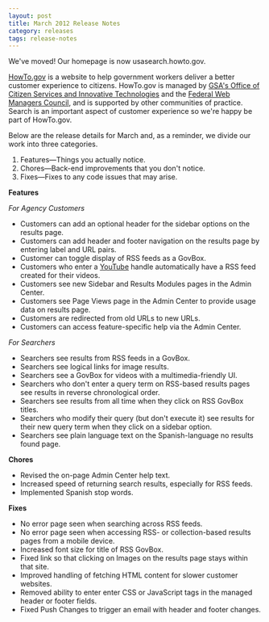 ```yaml
---
layout: post
title: March 2012 Release Notes
category: releases
tags: release-notes
---
```

<div>
<p>We've moved! Our homepage is now usasearch.howto.gov.</p>
<p><a href="http://www.howto.gov">HowTo.gov</a> is a website to help government workers deliver a better customer experience to citizens. HowTo.gov is managed by <a href="http://www.gsa.gov/portal/category/25729">GSA's Office of Citizen Services and Innovative Technologies</a> and the <a href="http://www.howto.gov/communities/federal-web-managers-council">Federal Web Managers Council</a>, and is supported by other communities of practice. Search is an important aspect of customer experience so we're happy be part of HowTo.gov.</p>
<p>Below are the release details for March and, as a reminder, we divide our work into three categories.</p>
<ol><li>Features—Things you actually notice.</li>
<li>Chores—Back-end improvements that you don't notice.</li>
<li>Fixes—Fixes to any code issues that may arise.</li>
</ol><p><strong>Features</strong></p>
<p><em>For Agency Customers</em></p>
<ul><li>Customers can add an optional header for the sidebar options on the results page.</li>
<li>Customers can add header and footer navigation on the results page by entering label and URL pairs.</li>
<li>Customer can toggle display of RSS feeds as a GovBox.</li>
<li>Customers who enter a <a href="/sites/manual/youtube.html">YouTube</a> handle automatically have a RSS feed created for their videos.</li>
<li>Customers see new Sidebar and Results Modules pages in the Admin Center.</li>
<li>Customers see Page Views page in the Admin Center to provide usage data on results page.</li>
<li>Customers are redirected from old URLs to new URLs.</li>
<li>Customers can access feature-specific help via the Admin Center.</li>
</ul><p><em>For Searchers</em></p>
<ul><li>Searchers see results from RSS feeds in a GovBox.</li>
<li>Searchers see logical links for image results.</li>
<li>Searchers see a GovBox for videos with a multimedia-friendly UI.</li>
<li>Searchers who don't enter a query term on RSS-based results pages see results in reverse chronological order.</li>
<li>Searchers see results from all time when they click on RSS GovBox titles.</li>
<li>Searchers who modify their query (but don't execute it) see results for their new query term when they click on a sidebar option.</li>
<li>Searchers see plain language text on the Spanish-language no results found page.</li>
</ul><p><strong>Chores</strong></p>
<ul><li>Revised the on-page Admin Center help text.</li>
<li>Increased speed of returning search results, especially for RSS feeds.</li>
<li>Implemented Spanish stop words.</li>
</ul><p><strong>Fixes</strong></p>
<ul><li>No error page seen when searching across RSS feeds.</li>
<li>No error page seen when accessing RSS- or collection-based results pages from a mobile device.</li>
<li>Increased font size for title of RSS GovBox.</li>
<li>Fixed link so that clicking on Images on the results page stays within that site.</li>
<li>Improved handling of fetching HTML content for slower customer websites.</li>
<li>Removed ability to enter enter CSS or JavaScript tags in the managed header or footer fields.</li>
<li>Fixed Push Changes to trigger an email with header and footer changes.</li>
</ul></div>
